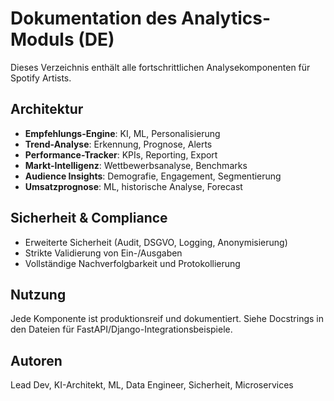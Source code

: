 # Dokumentation des Analytics-Moduls (DE)

Dieses Verzeichnis enthält alle fortschrittlichen Analysekomponenten für Spotify Artists.

## Architektur
- **Empfehlungs-Engine**: KI, ML, Personalisierung
- **Trend-Analyse**: Erkennung, Prognose, Alerts
- **Performance-Tracker**: KPIs, Reporting, Export
- **Markt-Intelligenz**: Wettbewerbsanalyse, Benchmarks
- **Audience Insights**: Demografie, Engagement, Segmentierung
- **Umsatzprognose**: ML, historische Analyse, Forecast

## Sicherheit & Compliance
- Erweiterte Sicherheit (Audit, DSGVO, Logging, Anonymisierung)
- Strikte Validierung von Ein-/Ausgaben
- Vollständige Nachverfolgbarkeit und Protokollierung

## Nutzung
Jede Komponente ist produktionsreif und dokumentiert. Siehe Docstrings in den Dateien für FastAPI/Django-Integrationsbeispiele.

## Autoren
Lead Dev, KI-Architekt, ML, Data Engineer, Sicherheit, Microservices

